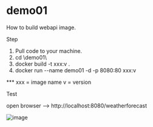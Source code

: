 # demo01
How to build webapi image.

Step

1. Pull code to your machine.
2. cd \demo01\
3. docker build -t xxx:v .
4. docker run --name demo01 -d -p 8080:80 xxx:v

*** xxx = image name
      v = version

Test

open browser --> http://localhost:8080/weatherforecast

![image](https://user-images.githubusercontent.com/104664980/236682043-36b7b01e-a4fd-43b5-9532-8c33c582764c.png)
